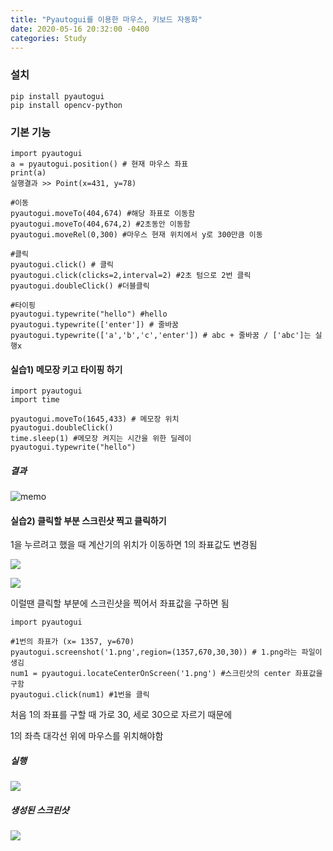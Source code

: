 ```yaml
---
title: "Pyautogui를 이용한 마우스, 키보드 자동화"
date: 2020-05-16 20:32:00 -0400
categories: Study
---
```



### 설치

```
pip install pyautogui
pip install opencv-python
```

### 기본 기능

```
import pyautogui
a = pyautogui.position() # 현재 마우스 좌표
print(a)
실행결과 >> Point(x=431, y=78)
```

```
#이동
pyautogui.moveTo(404,674) #해당 좌표로 이동함
pyautogui.moveTo(404,674,2) #2초동안 이동함
pyautogui.moveRel(0,300) #마우스 현재 위치에서 y로 300만큼 이동

#클릭
pyautogui.click() # 클릭
pyautogui.click(clicks=2,interval=2) #2초 텀으로 2번 클릭
pyautogui.doubleClick() #더블클릭

#타이핑
pyautogui.typewrite("hello") #hello
pyautogui.typewrite(['enter']) # 줄바꿈
pyautogui.typewrite(['a','b','c','enter']) # abc + 줄바꿈 / ['abc']는 실행x
```



#### 실습1) 메모장 키고 타이핑 하기

```
import pyautogui
import time

pyautogui.moveTo(1645,433) # 메모장 위치
pyautogui.doubleClick()
time.sleep(1) #메모장 켜지는 시간을 위한 딜레이
pyautogui.typewrite("hello")
```

##### 결과

![memo](../../assets/images/study/pyautogui/메모장.JPG)



#### 실습2) 클릭할 부분 스크린샷 찍고 클릭하기

1을 누르려고 했을 때 계산기의 위치가 이동하면 1의 좌표값도 변경됨

![](../../assets/images/study/pyautogui/계산기1.JPG)

![](C:\Users\multicampus\Desktop\입원공ㄴ부\계산기2.JPG)

 

이럴땐 클릭할 부분에 스크린샷을 찍어서 좌표값을 구하면 됨

```
import pyautogui

#1번의 좌표가 (x= 1357, y=670)
pyautogui.screenshot('1.png',region=(1357,670,30,30)) # 1.png라는 파일이 생김
num1 = pyautogui.locateCenterOnScreen('1.png') #스크린샷의 center 좌표값을 구함
pyautogui.click(num1) #1번을 클릭
```

처음 1의 좌표를 구할 때 가로 30, 세로 30으로 자르기 때문에 

1의 좌측 대각선 위에 마우스를 위치해야함

##### 실행

![](../../assets/images/study/pyautogui/계산기숫자.JPG)



##### 생성된 스크린샷

![](../../assets/images/study/pyautogui/스샷.JPG)


